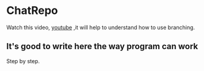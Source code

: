 # ChatRepo
Watch this video, [youtube](https://www.youtube.com/watch?v=pDmYNK68IEc) ,it will help to understand how to use branching.
## It's good to write here the way program can work
Step by step.
